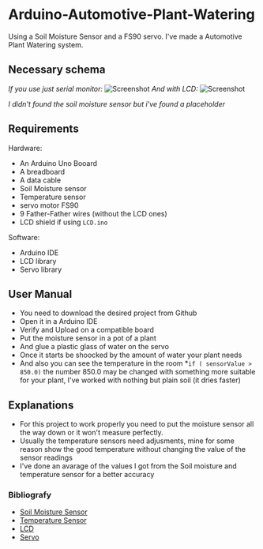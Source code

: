 # Arduino-Automotive-Plant-Watering
Using a  Soil Moisture Sensor and a FS90 servo. I've made a Automotive Plant Watering system.

## Necessary schema 
_If you use just serial monitor:_
![Screenshot](serial_ardu.png)
_And with LCD:_
![Screenshot](lcd_ardu.png)

_I didn't found the soil moisture sensor but i've found a placeholder_
## Requirements
  Hardware:
  * An Arduino Uno Booard
  * A breadboard
  * A data cable
  * Soil Moisture sensor
  * Temperature sensor
  * servo motor FS90
  * 9 Father-Father wires (without the LCD ones)
  * LCD shield if using `LCD.ino`
  
  Software:
  * Arduino IDE
  * LCD library
  * Servo library
## User Manual
* You need to download the desired project from Github
* Open it in a Arduino IDE
* Verify and Upload on a compatible board
* Put the moisture sensor in a pot of a plant
* And glue a plastic glass of water on the servo
* Once it starts be shoocked by the amount of water your plant needs
* And also you can see the temperature in the room
  *```if ( sensorValue > 850.0)``` the number 850.0 may be changed with something more suitable for your plant, I've worked with nothing but plain soil (it dries faster)
## Explanations
  * For this project to work properly you need to put the moisture sensor all the way down or it won't measure perfectly.
  * Usually the temperature sensors need adjusments, mine for some reason show the good temperature without changing the value of the sensor readings
  * I've done an avarage of the values I got from the Soil moisture and temperature sensor for a better accuracy
  ### Bibliografy
* [Soil Moisture Sensor](https://create.arduino.cc/projecthub/electropeak/complete-guide-to-use-soil-moisture-sensor-w-examples-756b1f)
* [Temperature Sensor](https://learn.adafruit.com/tmp36-temperature-sensor/using-a-temp-sensor)
* [LCD](https://www.robofun.ro/shield-lcd-16x2)
* [Servo](https://www.instructables.com/id/Arduino-Servo-Motors/)
